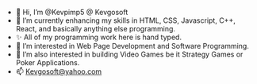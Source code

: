 - 👋 Hi, I’m @Kevpimp5 @ Kevgosoft
- 🌱 I’m currently enhancing my skills in HTML, CSS, Javascript, C++, React, and basically anything else programming.
- ✨ All of my programming work here is hand typed.
- 👀 I’m interested in Web Page Development and Software Programming.
- 💞️ I’m also interested in building Video Games be it Strategy Games or Poker Applications. 
- 📫 Kevgosoft@yahoo.com

<!---
Kevgosoft/Kevgosoft is a ✨ special ✨ repository because its `README.md` (this file) appears on your GitHub profile.
You can click the Preview link to take a look at your changes.
--->
